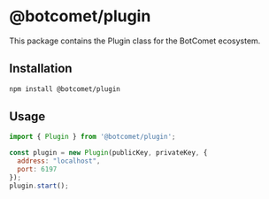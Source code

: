 # @botcomet/plugin

This package contains the Plugin class for the BotComet ecosystem.

## Installation

```bash
npm install @botcomet/plugin
```

## Usage

```js
import { Plugin } from '@botcomet/plugin';

const plugin = new Plugin(publicKey, privateKey, {
  address: "localhost",
  port: 6197
});
plugin.start();
```
